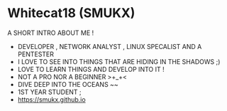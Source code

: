 # Whitecat18 (SMUKX)

A SHORT INTRO ABOUT ME ! 

- DEVELOPER , NETWORK ANALYST , LINUX SPECALIST AND A PENTESTER
- I LOVE TO SEE INTO THINGS THAT ARE HIDING IN THE SHADOWS ;)
- LOVE TO LEARN THINGS AND DEVELOP INTO IT !
- NOT A PRO NOR A BEGINNER >+_+<
- DIVE DEEP INTO THE OCEANS ~~
- 1ST YEAR STUDENT ;
- https://smukx.github.io

<!---
Whitecat18/Whitecat18 is a ✨ special ✨ repository because its `README.md` (this file) appears on your GitHub profile.
You can click the Preview link to take a look at your changes.
--->
